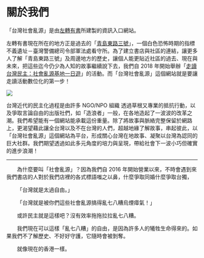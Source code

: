 # 關於我們

「台灣社會亂源」是由[左轉有書](https://touat.com.tw/)所建製的資訊入口網站。

左轉有書現在所在的地方正是過去的「[青島東路三號](https://hsi.nhrm.gov.tw/home/zh-tw/injusticelandmarks/112573)」，一個白色恐怖時期的指標不義遺址－臺灣警備總司令部軍法處看守所。為了建立書店與社區的連結，讓更多人了解「青島東路三號」及周邊地方的歷史，讓個人能更貼近社區的過去、現在與未來，把這些迄今仍少為人知的故事繼續說下去，我們自 2018 年開始舉辦「[走讀台灣民主：社會亂源基地一日遊](https://touat.com.tw/2019/03/25/走讀台灣民主：社會亂源基地一日遊/)」的活動。而「台灣社會亂源」這個網站就是要讓走讀活動數位化的第一步！

![](https://touat.com.tw/wp-content/uploads/2019/03/%E4%BA%82%E6%BA%90-2-768x392.jpg)

台灣近代的民主化過程是由許多 NGO/NPO 組織 透過草根又專業的抵抗行動，以及爭取言論自由的出版社們，如「造浪者」一般，在各地造起了一波波的改革之潮。我們希望能有一個網站能承載這份重量。除了將故事與脈絡完整保留於網路上，更渴望藉此讓全台灣以及不在台灣的人們，超越地緣了解故事，串起彼此，以「台灣社會亂源」這個網站為平台，形成關心台灣在地故事、凝聚以台灣為認同的巨大社群。我們期望透過如此多元角度的培力與呈現，帶給社會下一波小巧但確實的進步浪潮！

---

&emsp;&emsp;為什麼要叫「社會亂源」？因為我們自 2016 年開始營業以來，不時會遇到來我們書店的人對於我們店裡的各式標語嗤之以鼻，什麼爭取同婚什麼爭取台獨，

&emsp;&emsp;「台灣就是太過自由。」

&emsp;&emsp;「台灣就是被你們這些社會亂源搞得亂七八糟烏煙瘴氣！」

&emsp;&emsp;或許民主就是這樣吧？沒有效率拖拖拉拉亂七八糟。

&emsp;&emsp;我們現在可以這樣「亂七八糟」的自由，是因為許多人的犧牲生命得來的。如果我們不了解歷史、不好好守護，它隨時會被剝奪。

&emsp;&emsp;就像現在的香港一樣。

